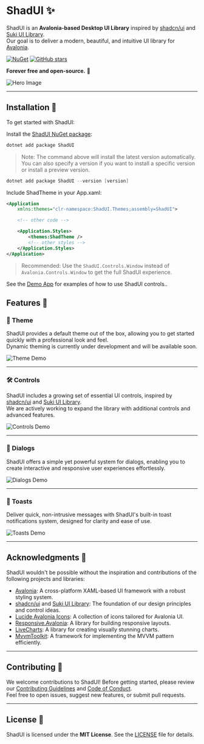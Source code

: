 # ShadUI ✨

ShadUI is an **Avalonia-based Desktop UI Library** inspired by [shadcn/ui](https://ui.shadcn.com/)
and [Suki UI Library](https://kikipoulet.github.io/SukiUI/).  
Our goal is to deliver a modern, beautiful, and intuitive UI library for [Avalonia](https://avaloniaui.net/).

[![NuGet](https://img.shields.io/nuget/v/ShadUI.svg)](https://www.nuget.org/packages/ShadUI)
[![GitHub stars](https://img.shields.io/github/stars/accntech/shad-ui)](https://github.com/accntech/shad-ui/stargazers)

**Forever free and open-source.** 🚀

![Hero Image](https://raw.githubusercontent.com/accntech/shad-ui/main/docs/hero.png)

---

## Installation 🚀

To get started with ShadUI:

Install the [ShadUI NuGet package](https://www.nuget.org/packages/ShadUI/):

```powershell
dotnet add package ShadUI
```

> Note: The command above will install the latest version automatically. You can also specify a version if you want to install a specific version or install a preview version.

```powershell
dotnet add package ShadUI --version [version]
```

Include ShadTheme in your App.xaml:

```xml
<Application
    xmlns:themes="clr-namespace:ShadUI.Themes;assembly=ShadUI">

    <!-- other code -->

    <Application.Styles>
        <themes:ShadTheme />
        <!-- other styles -->
    </Application.Styles>
</Application>
```

> Recommended: Use the `ShadUI.Controls.Window` instead of `Avalonia.Controls.Window` to get the full ShadUI experience.

See the [Demo App]() for examples of how to use ShadUI controls..

## Features 🌟

### 🎨 Theme

ShadUI provides a default theme out of the box, allowing you to get started quickly with a professional look and feel.  
Dynamic theming is currently under development and will be available soon.

![Theme Demo](https://raw.githubusercontent.com/accntech/shad-ui/main/docs/demo-01.gif)

---

### 🛠️ Controls

ShadUI includes a growing set of essential UI controls, inspired by [shadcn/ui](https://ui.shadcn.com/)
and [Suki UI Library](https://kikipoulet.github.io/SukiUI/).  
We are actively working to expand the library with additional controls and advanced features.

![Controls Demo](https://raw.githubusercontent.com/accntech/shad-ui/main/docs/demo-02.gif)

---

### 💬 Dialogs

ShadUI offers a simple yet powerful system for dialogs, enabling you to create interactive and responsive user
experiences effortlessly.

![Dialogs Demo](https://raw.githubusercontent.com/accntech/shad-ui/main/docs/demo-03.gif)

---

### 🔔 Toasts

Deliver quick, non-intrusive messages with ShadUI's built-in toast notifications system, designed for clarity and ease
of use.

![Toasts Demo](https://raw.githubusercontent.com/accntech/shad-ui/main/docs/demo-04.gif)

---

## Acknowledgments 💖

ShadUI wouldn't be possible without the inspiration and contributions of the following projects and libraries:

- [Avalonia](https://avaloniaui.net/): A cross-platform XAML-based UI framework with a robust styling system.
- [shadcn/ui](https://ui.shadcn.com/) and [Suki UI Library](https://kikipoulet.github.io/SukiUI/): The foundation of our
  design principles and control ideas.
- [Lucide Avalonia Icons](https://github.com/MarwanFr/LucideAvaloniaUI/): A collection of icons tailored for Avalonia
  UI.
- [Responsive.Avalonia](https://github.com/russkyc/responsive-avalonia): A library for building responsive layouts.
- [LiveCharts](https://livecharts.dev/): A library for creating visually stunning charts.
- [MvvmToolkit](https://github.com/CommunityToolkit): A framework for implementing the MVVM pattern efficiently.

---

## Contributing 🤝

We welcome contributions to ShadUI! Before getting started, please review our [Contributing Guidelines](https://github.com/accntech/shad-ui/blob/main/CONTRIBUTING.md) and [Code of Conduct](https://github.com/accntech/shad-ui/blob/main/CODE_OF_CONDUCT.md).  
Feel free to open issues, suggest new features, or submit pull requests.

---

## License 📜

ShadUI is licensed under the **MIT License**. See the [LICENSE](https://github.com/accntech/shad-ui/blob/main/LICENSE) file for details.
